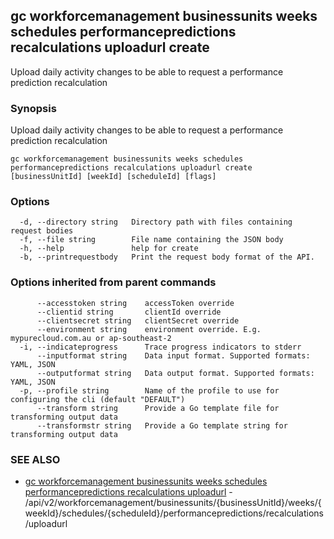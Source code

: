 ## gc workforcemanagement businessunits weeks schedules performancepredictions recalculations uploadurl create

Upload daily activity changes to be able to request a performance prediction recalculation

### Synopsis

Upload daily activity changes to be able to request a performance prediction recalculation

```
gc workforcemanagement businessunits weeks schedules performancepredictions recalculations uploadurl create [businessUnitId] [weekId] [scheduleId] [flags]
```

### Options

```
  -d, --directory string   Directory path with files containing request bodies
  -f, --file string        File name containing the JSON body
  -h, --help               help for create
  -b, --printrequestbody   Print the request body format of the API.
```

### Options inherited from parent commands

```
      --accesstoken string    accessToken override
      --clientid string       clientId override
      --clientsecret string   clientSecret override
      --environment string    environment override. E.g. mypurecloud.com.au or ap-southeast-2
  -i, --indicateprogress      Trace progress indicators to stderr
      --inputformat string    Data input format. Supported formats: YAML, JSON
      --outputformat string   Data output format. Supported formats: YAML, JSON
  -p, --profile string        Name of the profile to use for configuring the cli (default "DEFAULT")
      --transform string      Provide a Go template file for transforming output data
      --transformstr string   Provide a Go template string for transforming output data
```

### SEE ALSO

* [gc workforcemanagement businessunits weeks schedules performancepredictions recalculations uploadurl](gc_workforcemanagement_businessunits_weeks_schedules_performancepredictions_recalculations_uploadurl.html)	 - /api/v2/workforcemanagement/businessunits/{businessUnitId}/weeks/{weekId}/schedules/{scheduleId}/performancepredictions/recalculations/uploadurl


